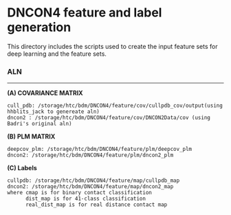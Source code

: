 # DNCON4 feature and label generation
This directory includes the scripts used to create the input feature sets for deep learning and the feature sets. 
### ALN
--------------------------------------------------------------------------------------

**(A) COVARIANCE MATRIX**  
```
cull_pdb: /storage/htc/bdm/DNCON4/feature/cov/cullpdb_cov/output(using hhblits_jack to genereate aln)
dncon2 : /storage/htc/bdm/DNCON4/feature/cov/DNCON2Data/cov (using Badri's original aln)
```

**(B) PLM MATRIX**
```
deepcov_plm: /storage/htc/bdm/DNCON4/feature/plm/deepcov_plm
dncon2: /storage/htc/bdm/DNCON4/feature/plm/dncon2_plm
```

**(C) Labels**
```
cullpdb: /storage/htc/bdm/DNCON4/feature/map/cullpdb_map 
dncon2: /storage/htc/bdm/DNCON4/feature/map/dncon2_map
where cmap is for binary contact classification
      dist_map is for 41-class classification
      real_dist_map is for real distance contact map
      
```




